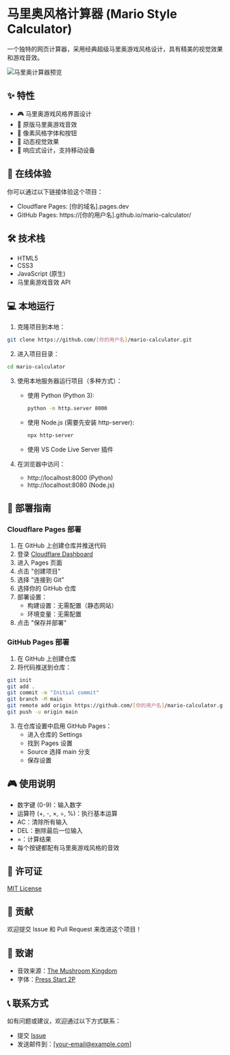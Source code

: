 # 马里奥风格计算器 (Mario Style Calculator)

一个独特的网页计算器，采用经典超级马里奥游戏风格设计，具有精美的视觉效果和游戏音效。

![马里奥计算器预览](https://user-images.githubusercontent.com/your-username/mario-calculator/preview.png)

## ✨ 特性

- 🎮 马里奥游戏风格界面设计
- 🎵 原版马里奥游戏音效
- 🎨 像素风格字体和按钮
- 🌈 动态视觉效果
- 📱 响应式设计，支持移动设备

## 🚀 在线体验

你可以通过以下链接体验这个项目：

- Cloudflare Pages: [你的域名].pages.dev
- GitHub Pages: https://[你的用户名].github.io/mario-calculator/

## 🛠️ 技术栈

- HTML5
- CSS3
- JavaScript (原生)
- 马里奥游戏音效 API

## 💻 本地运行

1. 克隆项目到本地：
```bash
git clone https://github.com/[你的用户名]/mario-calculator.git
```

2. 进入项目目录：
```bash
cd mario-calculator
```

3. 使用本地服务器运行项目（多种方式）：

   - 使用 Python (Python 3):
     ```bash
     python -m http.server 8000
     ```
   
   - 使用 Node.js (需要先安装 http-server):
     ```bash
     npx http-server
     ```
   
   - 使用 VS Code Live Server 插件

4. 在浏览器中访问：
   - http://localhost:8000 (Python)
   - http://localhost:8080 (Node.js)

## 🚀 部署指南

### Cloudflare Pages 部署

1. 在 GitHub 上创建仓库并推送代码
2. 登录 [Cloudflare Dashboard](https://dash.cloudflare.com/)
3. 进入 Pages 页面
4. 点击 "创建项目"
5. 选择 "连接到 Git"
6. 选择你的 GitHub 仓库
7. 部署设置：
   - 构建设置：无需配置（静态网站）
   - 环境变量：无需配置
8. 点击 "保存并部署"

### GitHub Pages 部署

1. 在 GitHub 上创建仓库
2. 将代码推送到仓库：
```bash
git init
git add .
git commit -m "Initial commit"
git branch -M main
git remote add origin https://github.com/[你的用户名]/mario-calculator.git
git push -u origin main
```

3. 在仓库设置中启用 GitHub Pages：
   - 进入仓库的 Settings
   - 找到 Pages 设置
   - Source 选择 main 分支
   - 保存设置

## 🎮 使用说明

- 数字键 (0-9)：输入数字
- 运算符 (+, -, ×, ÷, %)：执行基本运算
- AC：清除所有输入
- DEL：删除最后一位输入
- =：计算结果
- 每个按键都配有马里奥游戏风格的音效

## 📝 许可证

[MIT License](LICENSE)

## 🤝 贡献

欢迎提交 Issue 和 Pull Request 来改进这个项目！

## 🙏 致谢

- 音效来源：[The Mushroom Kingdom](https://themushroomkingdom.net/)
- 字体：[Press Start 2P](https://fonts.google.com/specimen/Press+Start+2P)

## 📞 联系方式

如有问题或建议，欢迎通过以下方式联系：

- 提交 [Issue](https://github.com/[你的用户名]/mario-calculator/issues)
- 发送邮件到：[your-email@example.com]